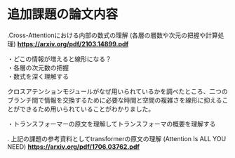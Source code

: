 # 追加課題の論文内容

.Cross-Attentionにおける内部の数式の理解
(各層の層数や次元の把握や計算処理)
**https://arxiv.org/pdf/2103.14899.pdf**

・どこの情報が増えると線形になる？  
・各層の次元数の把握  
・数式を深く理解する  

クロスアテンションモジュールがなぜ用いられているかを調べたところ、二つのブランチ間で情報を交換するために必要な時間と空間の複雑さを線形に抑えることができるため用いられていることがわかりました。

・トランスフォーマーの原文を理解してトランスフォーマの概要を理解する




 . 上記の課題の参考資料としてtransformerの原文の理解
(Attention Is ALL YOU NEED)
**https://arxiv.org/pdf/1706.03762.pdf**
